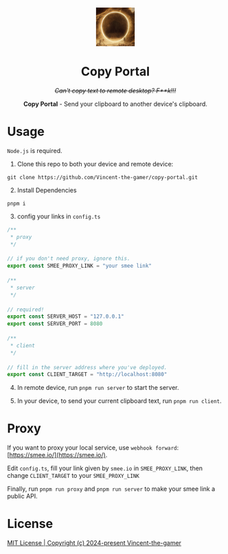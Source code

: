 <p align="center">
    <img src="./.github/portal.png" style="height: 90px;"/>
</p>

<h1 align="center">
    Copy Portal
</h1>

<p align="center">
    <i>
        <strike>
            Can't copy text to remote desktop? F**k!!!
        </strike>
    </i>
</p>

<p align="center">
   <b>Copy Portal</b> - Send your clipboard to another device's clipboard.
</p>

# Usage
`Node.js` is required.

1. Clone this repo to both your device and remote device: 

```shell
git clone https://github.com/Vincent-the-gamer/copy-portal.git
```

2. Install Dependencies
```shell
pnpm i
```

3. config your links in `config.ts`
```typescript
/**
 * proxy
 */

// if you don't need proxy, ignore this.
export const SMEE_PROXY_LINK = "your smee link"

/**
 * server
 */

// required!
export const SERVER_HOST = "127.0.0.1"
export const SERVER_PORT = 8080

/**
 * client
 */

// fill in the server address where you've deployed.
export const CLIENT_TARGET = "http://localhost:8080"
```

4. In remote device, run `pnpm run server` to start the server.

5. In your device, to send your current clipboard text, run `pnpm run client`.

# Proxy 

If you want to proxy your local service, use `webhook forward`: [https://smee.io/](https://smee.io/).

Edit `config.ts`, fill your link given by `smee.io` in `SMEE_PROXY_LINK`, then change `CLIENT_TARGET` to your `SMEE_PROXY_LINK`

Finally, run `pnpm run proxy` and `pnpm run server` to make your smee link a public API. 

# License

[MIT License | Copyright (c) 2024-present Vincent-the-gamer](./LICENSE)